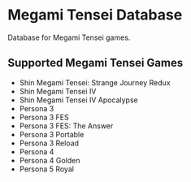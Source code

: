 # Megami Tensei Database
Database for Megami Tensei games.

## Supported Megami Tensei Games
* Shin Megami Tensei: Strange Journey Redux
* Shin Megami Tensei IV
* Shin Megami Tensei IV Apocalypse
* Persona 3
* Persona 3 FES
* Persona 3 FES: The Answer
* Persona 3 Portable
* Persona 3 Reload
* Persona 4
* Persona 4 Golden
* Persona 5 Royal
